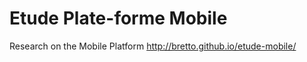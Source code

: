 Etude Plate-forme Mobile
=======================

Research on the Mobile Platform
http://bretto.github.io/etude-mobile/
